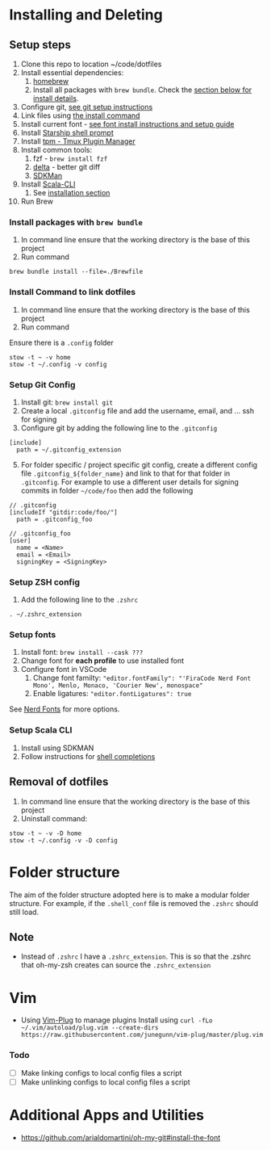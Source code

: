 # Installing and Deleting

## Setup steps
1. Clone this repo to location ~/code/dotfiles
1. Install essential dependencies:
    1. [homebrew](https://brew.sh/)
    1. Install all packages with `brew bundle`. Check the [section below for install details](#install-packages-with-brew-bundle).
1. Configure git, [see git setup instructions](#setup-git-config)
1. Link files using [the install command](#install-command-to-link-dotfiles)
1. Install current font - [see font install instructions and setup guide](#setup-fonts)
1. Install [Starship shell prompt](https://starship.rs/)
1. Install [tpm - Tmux Plugin Manager](https://github.com/tmux-plugins/tpm)
1. Install common tools:
    1. fzf - `brew install fzf`
    1. [delta](https://github.com/dandavison/delta) - better git diff
    1. [SDKMan](https://sdkman.io)
1. Install [Scala-CLI](https://scala-cli.virtuslab.org/)
    1. See [installation section](#setup-scala-cli)
1. Run Brew

###  Install packages with `brew bundle`
1. In command line ensure that the working directory is the base of this project
1. Run command

```
brew bundle install --file=./Brewfile
```

### Install Command to link dotfiles
1. In command line ensure that the working directory is the base of this project
1. Run command

Ensure there is a `.config` folder
```
stow -t ~ -v home
stow -t ~/.config -v config
```

### Setup Git Config
1. Install git: `brew install git`
1. Create a local `.gitconfig` file and add the username, email, and ... ssh for signing
1. Configure git by adding the following line to the `.gitconfig`
  ```
  [include]
    path = ~/.gitconfig_extension
  ```
5. For folder specific / project specific git config, create a different config file `.gitconfig_${folder_name}` and link to that for that folder in `.gitconfig`. For example to use a different user details for signing commits in folder `~/code/foo` then add the following

```
// .gitconfig
[includeIf "gitdir:code/foo/"]
  path = .gitconfig_foo
```

```
// .gitconfig_foo
[user]
  name = <Name>
  email = <Email>
  signingKey = <SigningKey>

```

### Setup ZSH config
1. Add the following line to the `.zshrc`

```
. ~/.zshrc_extension
```

### Setup fonts
1. Install font: `brew install --cask ???`
2. Change font for **each profile** to use installed font
3. Configure font in VSCode
    1. Change font familty: `"editor.fontFamily": "'FiraCode Nerd Font Mono', Menlo, Monaco, 'Courier New', monospace"`
    1. Enable ligatures: `"editor.fontLigatures": true`


See [Nerd Fonts](https://www.nerdfonts.com) for more options.

### Setup Scala CLI
1. Install using SDKMAN
2. Follow instructions for [shell completions](https://scala-cli.virtuslab.org/install#shell-completions)


## Removal of dotfiles
1. In command line ensure that the working directory is the base of this project
2. Uninstall command:

```
stow -t ~ -v -D home
stow -t ~/.config -v -D config
```

# Folder structure

The aim of the folder structure adopted here is to make a modular folder structure.
For example, if the `.shell_conf` file is removed the `.zshrc` should still load.

## Note

- Instead of `.zshrc` I have a `.zshrc_extension`. This is so that the .zshrc that oh-my-zsh creates can source the `.zshrc_extension`

# Vim

- Using [Vim-Plug](https://github.com/junegunn/vim-plug) to manage plugins
  Install using `curl -fLo ~/.vim/autoload/plug.vim --create-dirs https://raw.githubusercontent.com/junegunn/vim-plug/master/plug.vim`

### Todo

- [ ] Make linking configs to local config files a script
- [ ] Make unlinking configs to local config files a script

# Additional Apps and Utilities

- https://github.com/arialdomartini/oh-my-git#install-the-font
